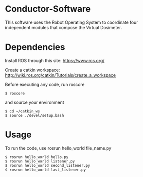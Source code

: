 # Conductor-Software
This software uses the Robot Operating System to coordinate four independent modules that compose the Virtual Dosimeter.

# Dependencies
Install ROS through this site: https://www.ros.org/

Create a catkin workspace: http://wiki.ros.org/catkin/Tutorials/create_a_workspace

Before executing any code, run roscore
```
$ roscore
```
and source your environment
```
$ cd ~/catkin_ws
$ source ./devel/setup.bash
```

# Usage
To run the code, use rosrun hello_world file_name.py
```
$ rosrun hello_world hello.py
$ rosrun hello_world listener.py
$ rosrun hello_world second_listener.py
$ rosrun hello_world last_listener.py
```
